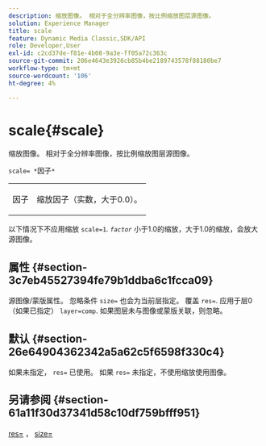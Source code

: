 ```yaml
---
description: 缩放图像。 相对于全分辨率图像，按比例缩放图层源图像。
solution: Experience Manager
title: scale
feature: Dynamic Media Classic,SDK/API
role: Developer,User
exl-id: c2cd37de-f81e-4b08-9a3e-ff05a72c363c
source-git-commit: 206e4643e3926cb85b4be2189743578f88180be7
workflow-type: tm+mt
source-wordcount: '106'
ht-degree: 4%

---
```


# scale{#scale}

缩放图像。 相对于全分辨率图像，按比例缩放图层源图像。

`scale= *`因子`*`

<table id="simpletable_AC596A87494A4213A7D1C76612E8F2FD"> 
 <tr class="strow"> 
  <td class="stentry"> <p><span class="varname"> 因子</span> </p> </td> 
  <td class="stentry"> <p>缩放因子（实数，大于0.0）。 </p></td> 
 </tr> 
</table>

以下情况下不应用缩放 `scale=1`. *`factor`* 小于1.0的缩放，大于1.0的缩放，会放大源图像。

## 属性 {#section-3c7eb45527394fe79b1ddba6c1fcca09}

源图像/蒙版属性。 忽略条件 `size=` 也会为当前层指定。 覆盖 `res=`. 应用于层0（如果已指定） `layer=comp`. 如果图层未与图像或蒙版关联，则忽略。

## 默认 {#section-26e64904362342a5a62c5f6598f330c4}

如果未指定， `res=` 已使用。 如果 `res=` 未指定，不使用缩放使用图像。

## 另请参阅 {#section-61a11f30d37341d58c10df759bfff951}

[res=](../../../../../is-api/http-ref/image-serving-api-ref/c-http-protocol-reference/c-command-reference/r-res.md#reference-3d6fe416801148dea0f786f2b5169e55) ， [size=](../../../../../is-api/http-ref/image-serving-api-ref/c-http-protocol-reference/c-data-types/r-size.md#reference-04d383f32c7b4003bed9978cb854747b)
